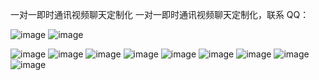 一对一即时通讯视频聊天定制化
一对一即时通讯视频聊天定制化，联系
QQ：

![image](http://ichatcat.com/maoyin/shujuku02.png)
![image](http://ichatcat.com/maoyin/yewu2.png)

![image](http://ichatcat.com/maoyin/113.png)
![image](http://ichatcat.com/maoyin/115.png)
![image](http://ichatcat.com/maoyin/116.png)
![image](http://ichatcat.com/maoyin/117.png)
![image](http://ichatcat.com/maoyin/118.png)
![image](http://ichatcat.com/maoyin/119.png)
![image](http://ichatcat.com/maoyin/222.png)
![image](http://ichatcat.com/maoyin/1120.png)
![image](http://ichatcat.com/maoyin/1121.png)
